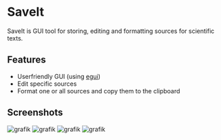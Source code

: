 # SaveIt

SaveIt is GUI tool for storing, editing and formatting sources for scientific texts.

Features
---

- Userfriendly GUI (using [egui](https://github.com/emilk/egui))
- Edit specific sources
- Format one or all sources and copy them to the clipboard

Screenshots
---

![grafik](https://github.com/TgZ39/Saveit/assets/71944761/104f4e0c-f3b0-454d-a894-36a264f14fb1)
![grafik](https://github.com/TgZ39/Saveit/assets/71944761/09e386a6-6e57-4c66-ab19-db2be4b1b1b1)
![grafik](https://github.com/TgZ39/Saveit/assets/71944761/6c491fac-ae0f-404c-a436-795d21473191)
![grafik](https://github.com/TgZ39/Saveit/assets/71944761/c5dc2ad1-1128-4e6c-a472-75ceef36617b)
